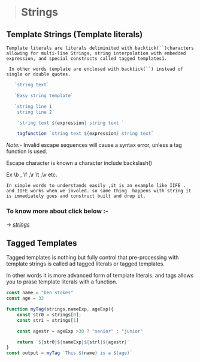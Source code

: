 > # Strings

## Template Strings (Template literals)
 
   ```Template literals are literals deliminited with backtick(``)characters allowing for multi-line Strings, string interpolation with embedded expression, and special constructs called tagged templates1.```

   ``` In other words template are enclosed with backtick(``) instead of single or double quotes.```



```javascript
   `string text`

   `Easy string template`

   `string line 1
    string line 2`

    `string text ${expression} string text `

    tagfunction `string text ${expression} string text`


```


*Note:-* Invalid escape sequences will cause a syntax error, unless a tag function is used.

Escape character is known a character include backslash(\)

Ex \b , \f ,\r \t ,\v  etc.

``In simple words to understands easily ,it is an example like IIFE . and IIFE works when we involed. so same thing  happens with string it is immediately goes and construct built and drop it.``

### To know more about click below :- 

  &#8594; [*strings*](../js/Strings/Template%20Strings.js)


## Tagged Templates 

Tagged templates is nothing but  fully control that pre-processing with template strings is called ad tagged literals or tagged templates.

In other words it is more advanced form of template literals. and tags allows you to prase template literals with a function.

```javascript
const name = "ben stokes"
const age = 32

function myTag(strings,nameExp, ageExp){
    const str0 = strings[0];
    const stri = strings[1]

    const agestr = ageExp >30 ? "senior" : "junior"

    return `${str0}${nameExp}${strl}${agestr}`
}
const output = myTag `This ${name} is a $(age)`
```